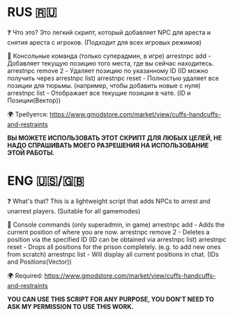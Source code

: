 RUS 🇷🇺
=
❓ Что это?
Это легкий скрипт, который добавляет NPC для ареста и снятия ареста с игроков. (Подходит для всех игровых режимов)

🌈 Консольные команда (только суперадмин, в игре)
arrestnpc add - Добавляет текущую позицию того места, где вы сейчас находитесь.
arrestnpc remove 2 - Удаляет позицию по указанному ID (ID можно получить через arrestnpc list)
arrestnpc reset - Полностью удаляет все позиции для тюрьмы. (например, чтобы добавить новые с нуля)
arrestnpc list - Отображает все текущие позиции в чате. (ID и Позиции(Вектор)) 

🌍 Требуется:
https://www.gmodstore.com/market/view/cuffs-handcuffs-and-restraints

**ВЫ МОЖЕТЕ ИСПОЛЬЗОВАТЬ ЭТОТ СКРИПТ ДЛЯ ЛЮБЫХ ЦЕЛЕЙ, НЕ НАДО СПРАШИВАТЬ МОЕГО РАЗРЕШЕНИЯ НА ИСПОЛЬЗОВАНИЕ ЭТОЙ РАБОТЫ.**


ENG 🇺🇸/🇬🇧
=
❓ What's that?
This is a lightweight script that adds NPCs to arrest and unarrest players. (Suitable for all gamemodes)

🌈 Console commands (only superadmin, in game)
arrestnpc add - Adds the current position of where you are now.
arrestnpc remove 2 - Deletes a position via the specified ID (ID can be obtained via arrestnpc list)
arrestnpc reset - Drops all positions for the prison completely. (e.g. to add new ones from scratch)
arrestnpc list - Will display all current positions in chat. (IDs and Positions(Vector)) 

🌍 Required:
https://www.gmodstore.com/market/view/cuffs-handcuffs-and-restraints

**YOU CAN USE THIS SCRIPT FOR ANY PURPOSE, YOU DON'T NEED TO ASK MY PERMISSION TO USE THIS WORK.**
